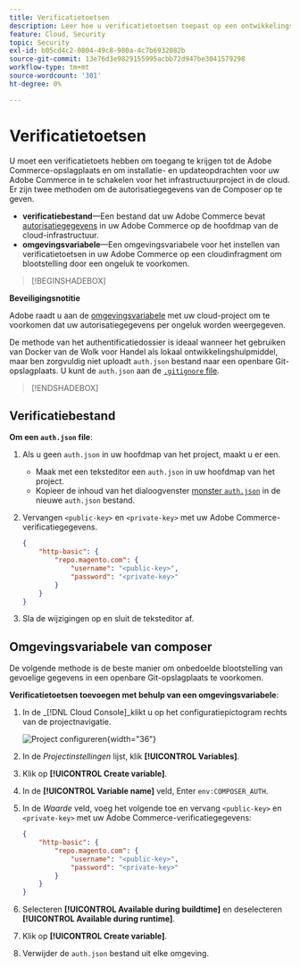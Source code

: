 ```yaml
---
title: Verificatietoetsen
description: Leer hoe u verificatietoetsen toepast op een ontwikkelingsproject in Adobe Commerce op cloudinfrastructuur.
feature: Cloud, Security
topic: Security
exl-id: b05cd4c2-0804-49c8-980a-4c7b6932082b
source-git-commit: 13e76d3e9829155995acbb72d947be3041579298
workflow-type: tm+mt
source-wordcount: '301'
ht-degree: 0%

---
```


# Verificatietoetsen

U moet een verificatietoets hebben om toegang te krijgen tot de Adobe Commerce-opslagplaats en om installatie- en updateopdrachten voor uw Adobe Commerce in te schakelen voor het infrastructuurproject in de cloud. Er zijn twee methoden om de autorisatiegegevens van de Composer op te geven.

- **verificatiebestand**—Een bestand dat uw Adobe Commerce bevat [autorisatiegegevens](https://experienceleague.adobe.com/docs/commerce-operations/installation-guide/prerequisites/authentication-keys.html) in uw Adobe Commerce op de hoofdmap van de cloud-infrastructuur.
- **omgevingsvariabele**—Een omgevingsvariabele voor het instellen van verificatietoetsen in uw Adobe Commerce op een cloudinfragment om blootstelling door een ongeluk te voorkomen.

>[!BEGINSHADEBOX]

**Beveiligingsnotitie**

Adobe raadt u aan de [omgevingsvariabele](#composer-auth-environment-variable) met uw cloud-project om te voorkomen dat uw autorisatiegegevens per ongeluk worden weergegeven.

De methode van het authentificatiedossier is ideaal wanneer het gebruiken van Docker van de Wolk voor Handel als lokaal ontwikkelingshulpmiddel, maar ben zorgvuldig niet uploadt `auth.json` bestand naar een openbare Git-opslagplaats. U kunt de `auth.json` aan de [`.gitignore` file](../project/file-structure.md#ignoring-files).

>[!ENDSHADEBOX]

## Verificatiebestand

**Om een `auth.json` file**:

1. Als u geen `auth.json` in uw hoofdmap van het project, maakt u er een.

   - Maak met een teksteditor een `auth.json` in uw hoofdmap van het project.
   - Kopieer de inhoud van het dialoogvenster [monster `auth.json`](https://github.com/magento/magento2/blob/2.3/auth.json.sample) in de nieuwe `auth.json` bestand.

1. Vervangen `<public-key>` en `<private-key>` met uw Adobe Commerce-verificatiegegevens.

   ```json
   {
       "http-basic": {
           "repo.magento.com": {
               "username": "<public-key>",
               "password": "<private-key>"
           }
       }
   }
   ```

1. Sla de wijzigingen op en sluit de teksteditor af.

## Omgevingsvariabele van composer

De volgende methode is de beste manier om onbedoelde blootstelling van gevoelige gegevens in een openbare Git-opslagplaats te voorkomen.

**Verificatietoetsen toevoegen met behulp van een omgevingsvariabele**:

1. In de _[!DNL Cloud Console]_klikt u op het configuratiepictogram rechts van de projectnavigatie.

   ![Project configureren](../../assets/icon-configure.png){width="36"}

1. In de _Projectinstellingen_ lijst, klik **[!UICONTROL Variables]**.

1. Klik op **[!UICONTROL Create variable]**.

1. In de **[!UICONTROL Variable name]** veld, Enter `env:COMPOSER_AUTH`.

1. In de _Waarde_ veld, voeg het volgende toe en vervang `<public-key>` en `<private-key>` met uw Adobe Commerce-verificatiegegevens:

   ```json
   {
       "http-basic": {
           "repo.magento.com": {
               "username": "<public-key>",
               "password": "<private-key>"
           }
       }
   }
   ```

1. Selecteren **[!UICONTROL Available during buildtime]** en deselecteren **[!UICONTROL Available during runtime]**.

1. Klik op **[!UICONTROL Create variable]**.

1. Verwijder de `auth.json` bestand uit elke omgeving.
